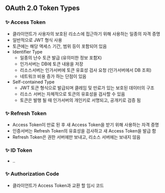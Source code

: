 ## OAuth 2.0 Token Types

### ✨ Access Token
- 클라이언트가 사용자의 보호된 리소스에 접근하기 위해 사용하는 일종의 자격 증명
- 일반적으로 JWT 형식 사용
- 토큰에는 해당 액세스 기간, 범위 등이 포함되어 있음
- Identifier Type 
  - 일종의 난수 토큰 발급 (유의미한 정보 포함X)
  - 인가서버는 DB에 토큰 내용을 저장
  - 리소스서버는 인가서버에 토큰 유효성 검사 요청 (인가서버에서 DB 조회)
  - 네트워크 비용 증가 하는 단점이 있음
- Self-contained Type
  - JWT 토큰 형식으로 발급되며 클레임 및 만료가 있는 보호된 데이터의 구조
  - 리소스 서버는 자체적으로 토큰의 유효성을 검사할 수 있음
  - 토큰은 발행 될 때 인가서버의 개인키로 서명되고, 공개키로 검증 됨

### ✨ Refresh Token
- Access Token이 만료 된 후 새 Access Token을 받기 위해 사용하는 자격 증명
- 인증서버는 Refresh Token의 유효성을 검사하고 새 Access Token을 발급 함
- Refresh Token은 권한 서버에만 보내고, 리소스 서버에는 보내지 않음

### ✨ ID Token
- ..

### ✨ Authorization Code
- 클라이언트가 Access Token과 교환 할 임시 코드